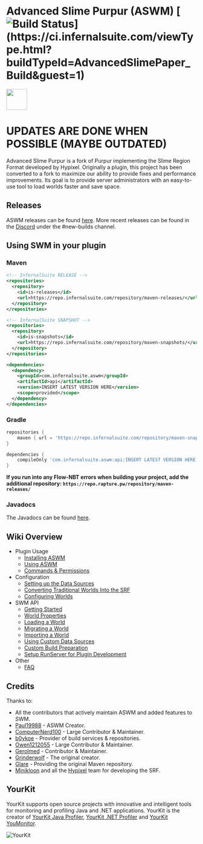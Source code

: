 # Advanced Slime Purpur (ASWM) [![Build Status](https://ci.infernalsuite.com/app/rest/builds/buildType:(id:AdvancedSlimePaper_Build)/statusIcon)](https://ci.infernalsuite.com/viewType.html?buildTypeId=AdvancedSlimePaper_Build&guest=1)

[<img src="https://assets-global.website-files.com/6257adef93867e50d84d30e2/636e0b5061df29d55a92d945_full_logo_blurple_RGB.svg" alt="" height="55" />](https://discord.gg/YevvsMa)

# UPDATES ARE DONE WHEN POSSIBLE (MAYBE OUTDATED)

Advanced Slime Purpur is a fork of Purpur implementing the Slime Region Format developed by Hypixel. Originally a plugin, this project has been converted to a
fork to maximize our ability to provide fixes and performance improvements.
Its goal is to provide server administrators with an easy-to-use tool to load worlds faster and save space.

## Releases

ASWM releases can be found [here](https://github.com/InfernalSuite/AdvancedSlimePaper/releases). More recent
releases can be found in the [Discord](https://discord.gg/YevvsMa) under the #new-builds channel.

## Using SWM in your plugin

### Maven
```xml
<!-- InfernalSuite RELEASE -->
<repositories>
  <repository>
    <id>is-releases</id>
    <url>https://repo.infernalsuite.com/repository/maven-releases/</url>
  </repository>
</repositories>

<!-- InfernalSuite SNAPSHOT -->
<repositories>
  <repository>
    <id>is-snapshots</id>
    <url>https://repo.infernalsuite.com/repository/maven-snapshots/</url>
  </repository>
</repositories>
```

```xml
<dependencies>
  <dependency>
    <groupId>com.infernalsuite.aswm</groupId>
    <artifactId>api</artifactId>
    <version>INSERT LATEST VERSION HERE</version>
    <scope>provided</scope>
  </dependency>
</dependencies>
```

### Gradle
```groovy
repositories {
    maven { url = 'https://repo.infernalsuite.com/repository/maven-snapshots/' }
}

dependencies {
    compileOnly 'com.infernalsuite.aswm:api:INSERT LATEST VERSION HERE'
}
```

**If you run into any Flow-NBT errors when building your project, add the additional repository: `https://repo.rapture.pw/repository/maven-releases/`**

### Javadocs

The Javadocs can be found [here](https://grinderwolf.github.io/Slime-World-Manager/apidocs/).

## Wiki Overview
* Plugin Usage
   * [Installing ASWM](.docs/usage/install.md)
   * [Using ASWM](.docs/usage/using.md)
   * [Commands & Permissions](.docs/usage/commands-and-permissions.md)
* Configuration
   * [Setting up the Data Sources](.docs/config/setup-data-sources.md)
   * [Converting Traditional Worlds Into the SRF](.docs/config/convert-world-to-srf.md)
   * [Configuring Worlds](.docs/config/configure-world.md)
* SWM API
   * [Getting Started](.docs/api/setup-dev.md)
   * [World Properties](.docs/api/properties.md)
   * [Loading a World](.docs/api/load-world.md)
   * [Migrating a World](.docs/api/migrate-world.md)
   * [Importing a World](.docs/api/import-world.md)
   * [Using Custom Data Sources](.docs/api/use-data-source.md)
   * [Custom Build Preparation](.docs/api/custom-build-preparation.md)
   * [Setup RunServer for Plugin Development](.docs/api/setup-a-devserver.md)
* Other
   * [FAQ](.docs/other/faq.md)

## Credits

Thanks to:
* All the contributors that actively maintain ASWM and added features to SWM.
* [Paul19988](https://github.com/Paul19988) - ASWM Creator.
* [ComputerNerd100](https://github.com/ComputerNerd100) - Large Contributor & Maintainer.
* [b0ykoe](https://github.com/b0ykoe) - Provider of build services & repositories.
* [Owen1212055](https://github.com/Owen1212055) - Large Contributor & Maintainer.
* [Gerolmed](https://github.com/Gerolmed) - Contributor & Maintainer.
* [Grinderwolf](https://github.com/Grinderwolf) - The original creator.
* [Glare](https://glaremasters.me) - Providing the original Maven repository.
* [Minikloon](https://twitter.com/Minikloon) and all the [Hypixel](https://twitter.com/HypixelNetwork) team for developing the SRF.

## YourKit

YourKit supports open source projects with innovative and intelligent tools for monitoring and profiling Java and .NET applications. YourKit is the creator of [YourKit Java Profiler](https://www.yourkit.com/java/profiler/), [YourKit .NET Profiler](https://www.yourkit.com/.net/profiler/) and [YourKit YouMonitor](https://www.yourkit.com/youmonitor/).

![YourKit](https://www.yourkit.com/images/yklogo.png)

